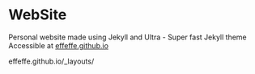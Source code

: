 # WebSite

Personal website made using Jekyll and Ultra - Super fast Jekyll theme  
Accessible at [effeffe.github.io](https://effeffe.github.io)

effeffe.github.io/_layouts/

